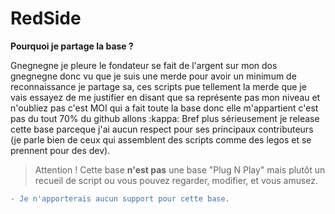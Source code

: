 # RedSide

**Pourquoi je partage la base ?**

Gnegnegne je pleure le fondateur se fait de l'argent sur mon dos gnegnegne donc vu que je suis une merde pour avoir un minimum de reconnaissance je partage sa, ces scripts pue tellement la merde que je vais essayez de me justifier en disant que sa représente pas mon niveau et n'oubliez pas c'est MOI qui a fait toute la base donc elle m'appartient c'est pas du tout 70% du github allons :kappa:
Bref plus sérieusement je release cette base parceque j'ai aucun respect pour ses principaux contributeurs (je parle bien de ceux qui assemblent des scripts comme des legos et se prennent pour des dev).

> Attention ! Cette base **n'est pas** une base "Plug N Play" mais plutôt un recueil de script ou vous pouvez regarder, modifier, et vous amusez.

```diff
- Je n'apporterais aucun support pour cette base.
```
